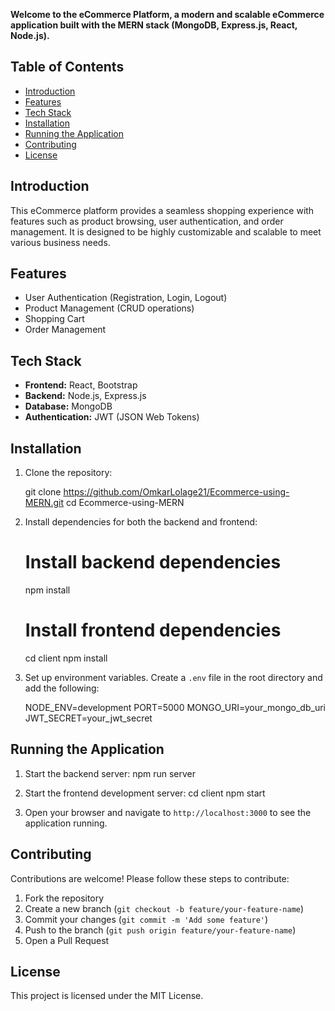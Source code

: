 **Welcome to the eCommerce Platform, a modern and scalable eCommerce application built with the MERN stack (MongoDB, Express.js, React, Node.js).**

## Table of Contents
- [Introduction](#introduction)
- [Features](#features)
- [Tech Stack](#tech-stack)
- [Installation](#installation)
- [Running the Application](#running-the-application)
- [Contributing](#contributing)
- [License](#license)

## Introduction
This eCommerce platform provides a seamless shopping experience with features such as product browsing, user authentication, and order management. It is designed to be highly customizable and scalable to meet various business needs.

## Features
- User Authentication (Registration, Login, Logout)
- Product Management (CRUD operations)
- Shopping Cart
- Order Management

## Tech Stack
- **Frontend:** React, Bootstrap
- **Backend:** Node.js, Express.js
- **Database:** MongoDB
- **Authentication:** JWT (JSON Web Tokens)

## Installation
1. Clone the repository:

   git clone https://github.com/OmkarLolage21/Ecommerce-using-MERN.git
   cd Ecommerce-using-MERN
2. Install dependencies for both the backend and frontend:
   # Install backend dependencies
   npm install

   # Install frontend dependencies
   cd client
   npm install
   
3. Set up environment variables. Create a `.env` file in the root directory and add the following:
   
   NODE_ENV=development
   PORT=5000
   MONGO_URI=your_mongo_db_uri
   JWT_SECRET=your_jwt_secret

## Running the Application
1. Start the backend server:
   npm run server

2. Start the frontend development server:
   cd client
   npm start

3. Open your browser and navigate to `http://localhost:3000` to see the application running.

## Contributing
Contributions are welcome! Please follow these steps to contribute:
1. Fork the repository
2. Create a new branch (`git checkout -b feature/your-feature-name`)
3. Commit your changes (`git commit -m 'Add some feature'`)
4. Push to the branch (`git push origin feature/your-feature-name`)
5. Open a Pull Request

## License
This project is licensed under the MIT License.
